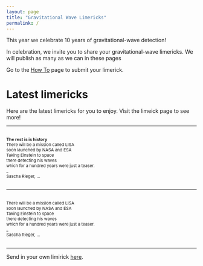 ```yaml
---
layout: page
title: "Gravitational Wave Limericks"
permalink: /
---
```



<p>This year we celebrate 10 years of gravitational-wave detection!</p>

<p>In celebration, we invite you to share your gravitational-wave limericks. We will publish as many as we can in these pages</p>

<p>Go to the <a href="https://hannahm8.github.io/gwlimericks/how-to">How To</a> page to submit your limerick. 



<h1>Latest limericks</h1>

<p>Here are the latest limericks for you to enjoy. Visit the limeick page to see more!</p>

<hr>

<p style="font-size:11px" style="color:#3A003A;"><br> 
<b>The rest is is history </b><br>
There will be a mission called LISA<br>
soon launched by NASA and ESA<br>
Taking Einstein to space<br>
there detecting his waves<br>
which for a hundred years were just a teaser.<br>
_ <br>
Sascha Rieger, ... <br>
<br>
</p>

<hr>

<p style="font-size:11px" style="color:#3A003A;"><br>
There will be a mission called LISA<br>
soon launched by NASA and ESA<br>
Taking Einstein to space<br>
there detecting his waves<br>
which for a hundred years were just a teaser.<br>
_ <br>
Sascha Rieger, ... <br>
<br>
</p>

<hr>

<p>Send in your own limirick <a href="https://hannahm8.github.io/gwlimericks/how-to">here</a>. 


